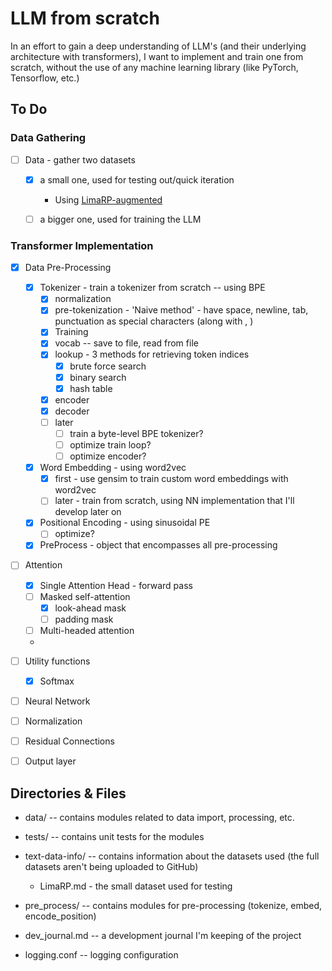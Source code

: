 # LLM from scratch

In an effort to gain a deep understanding of LLM's (and their underlying architecture with transformers), I want to implement and train one from scratch, without the use of any machine learning library (like PyTorch, Tensorflow, etc.)

## To Do

### Data Gathering

- [ ] Data - gather two datasets

  - [x] a small one, used for testing out/quick iteration
    - Using [LimaRP-augmented](https://huggingface.co/datasets/grimulkan/LimaRP-augmented)
  
  - [ ] a bigger one, used for training the LLM

### Transformer Implementation

- [x] Data Pre-Processing
  
  
  
  - [x] Tokenizer - train a tokenizer from scratch -- using BPE
    - [x] normalization
    - [x] pre-tokenization - 'Naive method' - have space, newline, tab, punctuation as special characters (along with <endoftext>, <unknown>)
    - [x] Training
    - [x] vocab -- save to file, read from file
    - [x] lookup - 3 methods for retrieving token indices
      - [x] brute force search
      - [x] binary search
      - [x] hash table
    - [x] encoder
    - [x] decoder
    - [ ] later
      - [ ]  train a byte-level BPE tokenizer?
      - [ ] optimize train loop?
      - [ ] optimize encoder?
    
  - [x] Word Embedding - using word2vec
    - [x] first - use gensim to train custom word embeddings with word2vec
    - [ ] later - train from scratch, using NN implementation that I'll develop later on
  - [x] Positional Encoding - using sinusoidal PE
    - [ ] optimize?
  - [x] PreProcess - object that encompasses all pre-processing
  
- [ ] Attention
  - [x] Single Attention Head - forward pass
  - [ ] Masked self-attention
    - [x] look-ahead mask
    - [ ] padding mask
  - [ ] Multi-headed attention
  - 

- [ ] Utility functions
  - [x] Softmax

- [ ] Neural Network

- [ ] Normalization

- [ ] Residual Connections

- [ ] Output layer



## Directories & Files

- data/ -- contains modules related to data import, processing, etc.
- tests/ -- contains unit tests for the modules
- text-data-info/ -- contains information about the datasets used (the full datasets aren't being uploaded to GitHub)
  - LimaRP.md - the small dataset used for testing

- pre_process/ -- contains modules for pre-processing (tokenize, embed, encode_position)

- dev_journal.md -- a development journal I'm keeping of the project

- logging.conf -- logging configuration